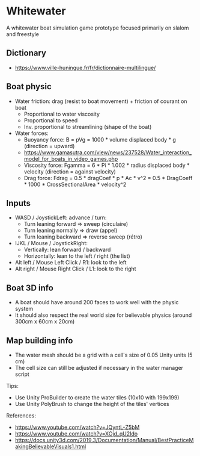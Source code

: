 # Whitewater
A whitewater boat simulation game prototype focused primarily on slalom and freestyle

## Dictionary
- https://www.ville-huningue.fr/fr/dictionnaire-multilingue/

## Boat physic
- Water friction: drag (resist to boat movement) + friction of courant on boat
  - Proportional to water viscosity
  - Proportional to speed
  - Inv. proportional to streamlining (shape of the boat)
- Water forces:
  - Buoyancy force: B = pVg = 1000 * volume displaced body * g (direction = upward)
  - https://www.gamasutra.com/view/news/237528/Water_interaction_model_for_boats_in_video_games.php
  - Viscosity force: Fgamma = 6 * Pi * 1.002 * radius displaced body * velocity (direction = against velocity)
  - Drag force: Fdrag = 0.5 * dragCoef * p * Ac * v^2 = 0.5 * DragCoeff * 1000 * CrossSectionalArea * velocity^2

## Inputs
- WASD / JoystickLeft: advance / turn:
  - Turn leaning forward => sweep (circulaire)
  - Turn leaning normally => draw (appel)
  - Turn leaning backward => reverse sweep (rétro)
- IJKL / Mouse / JoystickRight:
  - Vertically: lean forward / backward
  - Horizontally: lean to the left / right (the list)
- Alt left / Mouse Left Click / R1: look to the left
- Alt right / Mouse Right Click / L1: look to the right

## Boat 3D info
- A boat should have around 200 faces to work well with the physic system
- It should also respect the real world size for believable physics (around 300cm x 60cm x 20cm)

## Map building info
- The water mesh should be a grid with a cell's size of 0.05 Unity units (5 cm)
- The cell size can still be adjusted if necessary in the water manager script

Tips:
- Use Unity ProBuilder to create the water tiles (10x10 with 199x199)
- Use Unity PolyBrush to change the height of the tiles' vertices

References:
- https://www.youtube.com/watch?v=JQyntL-Z5bM
- https://www.youtube.com/watch?v=XOjd_qU2Ido
- https://docs.unity3d.com/2019.3/Documentation/Manual/BestPracticeMakingBelievableVisuals1.html
